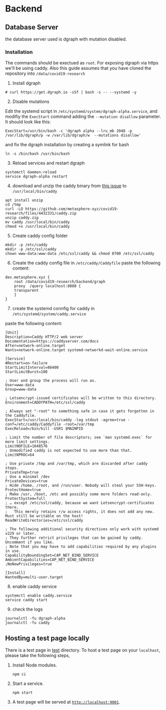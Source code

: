 # Backend




## Database Server

the database server used is dgraph with mutation disabled.

### Installation
The commands should be exectued as `root`. For exposing dgraph via https we'll be using caddy.
Also this guide assumes that you have cloned the repository into `/data/covid19-research`

1. Install dgraph
```
# curl https://get.dgraph.io -sSf | bash -s -- --systemd -y
```

2. Disable mutations

Edit the systemd script in `/etc/systemd/system/dgraph-alpha.service`, and modifiy the `ExecStart` command adding the `--mutation disallow` parameter.
It should look like this:
```
ExecStart=/usr/bin/bash -c 'dgraph alpha --lru_mb 2048 -p /var/lib/dgraph/p -w /var/lib/dgraph/w  --mutations disallow'
```

and fix the dgraph installation by creating a symlink for bash
```
ln -s /bin/bash /usr/bin/bash
```

3. Reload services and restart dgraph
```
systemctl daemon-reload
service dgraph-alpha restart 
```

4. download and unzip the caddy binary from [this issue](https://github.com/metasphere-xyz/covid19-research/issues/9) to `/usr/local/bin/caddy`

```
apt install unzip
cd /tmp
curl -LO https://github.com/metasphere-xyz/covid19-research/files/4432331/caddy.zip
unzip caddy.zip 
mv caddy /usr/local/bin/caddy
chmod +x /usr/local/bin/caddy
```

5. Create caddy config folder
```
mkdir -p /etc/caddy 
mkdir -p /etc/ssl/caddy
chown www-data:www-data /etc/ssl/caddy && chmod 0700 /etc/ssl/caddy
```

6. Create the caddy config file in `/etc/caddy/Caddyfile`
paste the following content:

```
dev.metasphere.xyz {
    root /data/covid19-research/backend/graph
    proxy  /query localhost:8080 {
	transparent
    }
}
```

7. create the systemd connfig for caddy in `/etc/systemd/system/caddy.service`

paste the following content:

```
[Unit]
Description=Caddy HTTP/2 web server
Documentation=https://caddyserver.com/docs
After=network-online.target
Wants=network-online.target systemd-networkd-wait-online.service

[Service]
#Restart=on-failure
StartLimitInterval=86400
StartLimitBurst=100

; User and group the process will run as.
User=www-data
Group=www-data

; Letsencrypt-issued certificates will be written to this directory.
Environment=CADDYPATH=/etc/ssl/caddy

; Always set "-root" to something safe in case it gets forgotten in the Caddyfile.
ExecStart=/usr/local/bin/caddy -log stdout -agree=true -conf=/etc/caddy/Caddyfile -root=/var/tmp
ExecReload=/bin/kill -USR1 $MAINPID

; Limit the number of file descriptors; see `man systemd.exec` for more limit settings.
LimitNOFILE=1048576
; Unmodified caddy is not expected to use more than that.
LimitNPROC=64

; Use private /tmp and /var/tmp, which are discarded after caddy stops.
PrivateTmp=true
; Use a minimal /dev
PrivateDevices=true
; Hide /home, /root, and /run/user. Nobody will steal your SSH-keys.
ProtectHome=true
; Make /usr, /boot, /etc and possibly some more folders read-only.
ProtectSystem=full
; … except /etc/ssl/caddy, because we want Letsencrypt-certificates there.
;   This merely retains r/w access rights, it does not add any new. Must still be writable on the host!
ReadWriteDirectories=/etc/ssl/caddy

; The following additional security directives only work with systemd v229 or later.
; They further retrict privileges that can be gained by caddy. Uncomment if you like.
; Note that you may have to add capabilities required by any plugins in use.
CapabilityBoundingSet=CAP_NET_BIND_SERVICE
AmbientCapabilities=CAP_NET_BIND_SERVICE
;NoNewPrivileges=true

[Install]
WantedBy=multi-user.target
```

8. enable caddy service
```
systemctl enable caddy.service
service caddy start
```

9. check the logs
```
journalctl -fu dgraph-alpha
journalctl -fu caddy
```

## Hosting a test page locally

There is a test page in [test](./test) directory.
To host a test page on your `localhost`, please take the following steps,

1. Install Node modules.

    ```
    npm ci
    ```

2. Start a service.

    ```
    npm start
    ```

3. A test page will be served at [`http://localhost:9001`](http://localhost:9001).